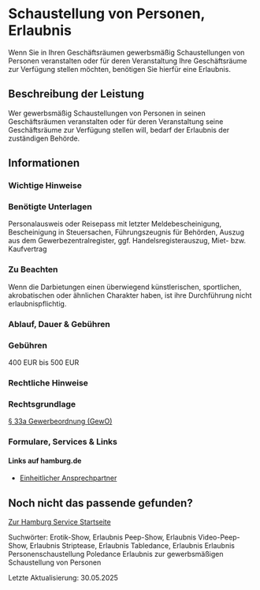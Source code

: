 




Schaustellung von Personen, Erlaubnis
=====================================

Wenn Sie in Ihren Geschäftsräumen gewerbsmäßig Schaustellungen von Personen veranstalten oder für deren Veranstaltung Ihre Geschäftsräume zur Verfügung stellen möchten, benötigen Sie hierfür eine Erlaubnis.

Beschreibung der Leistung
-------------------------

Wer gewerbsmäßig Schaustellungen von Personen in seinen Geschäftsräumen veranstalten oder für deren Veranstaltung seine Geschäftsräume zur Verfügung stellen will, bedarf der Erlaubnis der zuständigen Behörde.

Informationen
-------------

### Wichtige Hinweise

### Benötigte Unterlagen

Personalausweis oder Reisepass mit letzter Meldebescheinigung, Bescheinigung in Steuersachen, Führungszeugnis für Behörden, Auszug aus dem Gewerbezentralregister, ggf. Handelsregisterauszug, Miet- bzw. Kaufvertrag

### Zu Beachten

Wenn die Darbietungen einen überwiegend künstlerischen, sportlichen, akrobatischen oder ähnlichen Charakter haben, ist ihre Durchführung nicht erlaubnispflichtig.

### Ablauf, Dauer & Gebühren

### Gebühren

400 EUR bis 500 EUR

### Rechtliche Hinweise

### Rechtsgrundlage

[§ 33a Gewerbeordnung (GewO)](http://www.gesetze-im-internet.de/gewo/__33a.html)

### Formulare, Services & Links

#### Links auf hamburg.de

* [Einheitlicher Ansprechpartner](https://www.hamburg.de/politik-und-verwaltung/behoerden/bwi/services/einheitlicher-ansprechpartner)

Noch nicht das passende gefunden?
---------------------------------

 [Zur Hamburg Service Startseite](/service/)

Suchwörter: Erotik-Show, Erlaubnis Peep-Show, Erlaubnis Video-Peep-Show, Erlaubnis Striptease, Erlaubnis Tabledance, Erlaubnis Erlaubnis Personenschaustellung Poledance Erlaubnis zur gewerbsmäßigen Schaustellung von Personen

Letzte Aktualisierung: 30.05.2025

